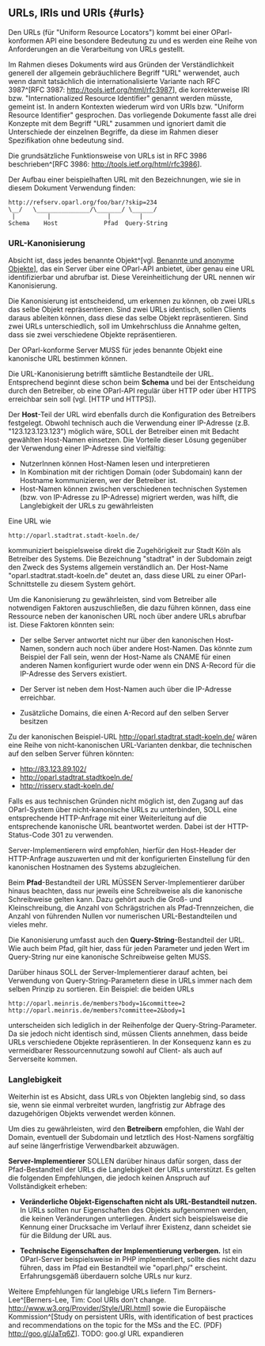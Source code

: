 URLs, IRIs und URIs  {#urls}
-------------------

Den URLs (für "Uniform Resource Locators")
kommt bei einer OParl-konformen API eine besondere Bedeutung zu und es werden eine 
Reihe von Anforderungen an die Verarbeitung von URLs gestellt.

Im Rahmen dieses Dokuments wird aus Gründen der Verständlichkeit generell der allgemein
gebräuchlichere Begriff "URL" werwendet, auch wenn damit tatsächlich die
internationalisierte Variante nach RFC 3987^[RFC 3987: 
<http://tools.ietf.org/html/rfc3987>], die korrekterweise IRI bzw. "Internationalized
Resource Identifier" genannt werden müsste, gemeint ist. In andern Kontexten wiederum wird von
URIs bzw. "Uniform Resource Identifier" gesprochen. Das vorliegende Dokumente fasst
alle drei Konzepte mit dem Begriff "URL" zusammen und ignoriert damit die
Unterschiede der einzelnen Begriffe, da diese im Rahmen dieser Spezifikation ohne
bedeutung sind.

Die grundsätzliche Funktionsweise von URLs ist in RFC 3986 beschrieben^[RFC 3986: <http://tools.ietf.org/html/rfc3986>].

Der Aufbau einer beispielhaften URL mit den Bezeichnungen, wie sie in diesem Dokument
Verwendung finden:

    http://refserv.oparl.org/foo/bar/?skip=234
    \__/   \_______________/\_______/ \______/
     |         |                |        |
    Schema    Host             Pfad  Query-String


### URL-Kanonisierung

Absicht ist, dass jedes benannte Objekt^[vgl. [Benannte und anonyme Objekte](#benannte_anonyme_objekte)], das ein Server über eine OParl-API anbietet, über genau
eine URL identifizierbar und abrufbar ist. Diese Vereinheitlichung der URL nennen
wir Kanonisierung.

Die Kanonisierung ist entscheidend, um erkennen zu können, ob zwei URLs das selbe
Objekt repräsentieren. Sind zwei URLs identisch, sollen Clients daraus ableiten können,
dass diese das selbe Objekt repräsentieren. Sind zwei URLs unterschiedlich, soll
im Umkehrschluss die Annahme gelten, dass sie zwei verschiedene Objekte repräsentieren.

Der OParl-konforme Server MUSS für jedes benannte Objekt eine kanonische URL bestimmen können.

Die URL-Kanonisierung betrifft sämtliche Bestandteile der URL. Entsprechend beginnt diese
schon beim **Schema** und bei der Entscheidung durch den Betreiber, ob eine OParl-API regulär
über HTTP oder über HTTPS erreichbar sein soll (vgl. [HTTP und HTTPS]).

Der **Host**-Teil der URL wird ebenfalls durch die Konfiguration des Betreibers festgelegt.
Obwohl technisch auch die Verwendung einer IP-Adresse (z.B. "123.123.123.123") möglich wäre,
SOLL der Betreiber einen mit Bedacht gewählten Host-Namen einsetzen. Die Vorteile dieser Lösung
gegenüber der Verwendung einer IP-Adresse sind vielfältig:

* NutzerInnen können Host-Namen lesen und interpretieren
* In Kombination mit der richtigen Domain (oder Subdomain) kann der Hostname
  kommunizieren, wer der Betreiber ist.
* Host-Namen können zwischen verschiedenen technischen Systemen (bzw. von IP-Adresse zu IP-Adresse)
  migriert werden, was hilft, die Langlebigkeit der URLs zu gewährleisten

Eine URL wie

    http://oparl.stadtrat.stadt-koeln.de/

kommuniziert beispielsweise direkt die Zugehörigkeit zur Stadt Köln als Betreiber des Systems. Die
Bezeichnung "stadtrat" in der Subdomain zeigt den Zweck des Systems allgemein verständlich an.
Der Host-Name "oparl.stadtrat.stadt-koeln.de" deutet an, dass diese URL zu einer 
OParl-Schnittstelle zu diesem System gehört.

Um die Kanonisierung zu gewährleisten, sind vom Betreiber alle notwendigen Faktoren auszuschließen,
die dazu führen können, dass eine Ressource neben der kanonischen URL noch über andere URLs
abrufbar ist. Diese Faktoren könnten sein:

* Der selbe Server antwortet nicht nur über den kanonischen Host-Namen, sondern auch noch über andere
  Host-Namen. Das könnte zum Beispiel der Fall sein, wenn der Host-Name als CNAME für einen anderen
  Namen konfiguriert wurde oder wenn ein DNS A-Record für die IP-Adresse des Servers existiert.

* Der Server ist neben dem Host-Namen auch über die IP-Adresse erreichbar.

* Zusätzliche Domains, die einen A-Record auf den selben Server besitzen

Zu der kanonischen Beispiel-URL http://oparl.stadtrat.stadt-koeln.de/ wären eine Reihe von nicht-kanonischen URL-Varianten denkbar, die technischen auf den selben Server führen könnten:

* http://83.123.89.102/
* http://oparl.stadtrat.stadtkoeln.de/
* http://risserv.stadt-koeln.de/

Falls es aus technischen Gründen nicht möglich ist, den Zugang auf das OParl-System über nicht-kanonische
URLs zu unterbinden, SOLL eine entsprechende HTTP-Anfrage mit einer Weiterleitung auf die entsprechende 
kanonische URL beantwortet werden. Dabei ist der HTTP-Status-Code 301 zu verwenden.

Server-Implementierern wird empfohlen, hierfür den Host-Header der HTTP-Anfrage auszuwerten und mit
der konfigurierten Einstellung für den kanonischen Hostnamen des Systems abzugleichen.

Beim **Pfad**-Bestandteil der URL MÜSSEN Server-Implementierer darüber hinaus beachten, dass
nur jeweils eine Schreibweise als die kanonische Schreibweise gelten kann. Dazu gehört auch
die Groß- und Kleinschreibung, die Anzahl von Schrägstrichen als Pfad-Trennzeichen, die Anzahl
von führenden Nullen vor numerischen URL-Bestandteilen und vieles mehr.

Die Kanonisierung umfasst auch den **Query-String**-Bestandteil der URL. Wie auch beim Pfad, gilt hier,
dass für jeden Parameter und jeden Wert im Query-String nur eine kanonische Schreibweise gelten MUSS.

Darüber hinaus SOLL der Server-Implementierer darauf achten, bei Verwendung von Query-String-Parametern
diese in URLs immer nach dem selben Prinzip zu sortieren. Ein Beispiel: die beiden URLs

    http://oparl.meinris.de/members?body=1&committee=2
    http://oparl.meinris.de/members?committee=2&body=1

unterscheiden sich lediglich in der Reihenfolge der Query-String-Parameter. Da sie jedoch nicht
identisch sind, müssen Clients annehmen, dass beide URLs verschiedene Objekte repräsentieren. In der
Konsequenz kann es zu vermeidbarer Ressourcennutzung sowohl auf Client- als auch auf Serverseite kommen.

### Langlebigkeit

Weiterhin ist es Absicht, dass URLs von Objekten langlebig sind, so dass sie, wenn sie einmal 
verbreitet wurden, langfristig zur Abfrage des dazugehörigen Objekts verwendet werden können.

Um dies zu gewährleisten, wird den **Betreibern** empfohlen, die Wahl der Domain, eventuell der
Subdomain und letztlich des Host-Namens sorgfältig auf seine längerfristige Verwendbarkeit abzuwägen.

**Server-Implementierer** SOLLEN darüber hinaus dafür sorgen, dass der Pfad-Bestandteil der URLs
die Langlebigkeit der URLs unterstützt. Es gelten die folgenden Empfehlungen, die jedoch keinen
Anspruch auf Vollständigkeit erheben:

* **Veränderliche Objekt-Eigenschaften nicht als URL-Bestandteil nutzen.** In URLs sollten nur Eigenschaften
  des Objekts aufgenommen werden, die keinen Veränderungen unterliegen. Ändert sich beispielsweise
  die Kennung einer Drucksache im Verlauf ihrer Existenz, dann scheidet sie für die Bildung
  der URL aus.

* **Technische Eigenschaften der Implementierung verbergen.** Ist ein OParl-Server beispielsweise in PHP
  implementiert, sollte dies nicht dazu führen, dass im Pfad ein Bestandteil wie "oparl.php/" erscheint.
  Erfahrungsgemäß überdauern solche URLs nur kurz.

Weitere Empfehlungen für langlebige URLs liefern Tim Berners-Lee^[Berners-Lee, Tim: Cool URIs don't change. <http://www.w3.org/Provider/Style/URI.html>] sowie die Europäische Kommission^[Study on persistent URIs, with identification of 
best practices and recommendations on the topic for the MSs and the EC. (PDF) <http://goo.gl/JaTq6Z>]. TODO: goo.gl URL expandieren
